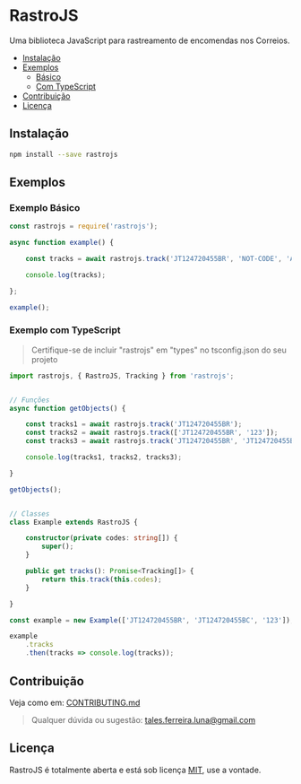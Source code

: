 # RastroJS

Uma biblioteca JavaScript para rastreamento de encomendas nos Correios.


- [Instalação](#instalação)
- [Exemplos](#exemplos)
    - [Básico](#exemplo-básico)
    - [Com TypeScript](#exemplo-com-typescript)
- [Contribuição](#contribuição)
- [Licença](#licença)


## Instalação
```sh
npm install --save rastrojs
```

## Exemplos

### Exemplo Básico

```js
const rastrojs = require('rastrojs');

async function example() {

    const tracks = await rastrojs.track('JT124720455BR', 'NOT-CODE', 'AA124720455US');

    console.log(tracks);

};

example();

```

### Exemplo com TypeScript

> Certifique-se de incluir "rastrojs" em "types" no tsconfig.json do seu projeto

```typescript
import rastrojs, { RastroJS, Tracking } from 'rastrojs';


// Funções
async function getObjects() {

    const tracks1 = await rastrojs.track('JT124720455BR');
    const tracks2 = await rastrojs.track(['JT124720455BR', '123']);
    const tracks3 = await rastrojs.track('JT124720455BR', 'JT124720455BC', '123');

    console.log(tracks1, tracks2, tracks3);

}

getObjects();


// Classes
class Example extends RastroJS {

    constructor(private codes: string[]) {
        super();
    }

    public get tracks(): Promise<Tracking[]> {
        return this.track(this.codes);
    }

}

const example = new Example(['JT124720455BR', 'JT124720455BC', '123']);

example
    .tracks
    .then(tracks => console.log(tracks));
```

## Contribuição

Veja como em: [CONTRIBUTING.md](./CONTRIBUTING.md)

> Qualquer dúvida ou sugestão: tales.ferreira.luna@gmail.com

## Licença

RastroJS é totalmente aberta e está sob licença [MIT](./LICENSE), use a vontade.
